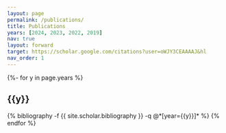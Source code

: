 ```yaml
---
layout: page
permalink: /publications/
title: Publications
years: [2024, 2023, 2022, 2019]
nav: true
layout: forward
target: https://scholar.google.com/citations?user=oWJY3CEAAAAJ&hl
nav_order: 1
---
```

<!-- _pages/publications.md -->
<div class="publications">

{%- for y in page.years %}
  <h2 class="year">{{y}}</h2>
  {% bibliography -f {{ site.scholar.bibliography }} -q @*[year={{y}}]* %}
{% endfor %}

</div>
